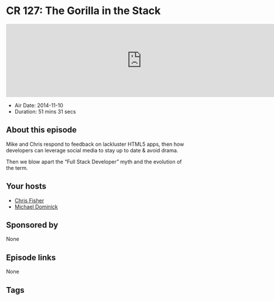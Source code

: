 # CR 127: The Gorilla in the Stack

<iframe src="https://player.fireside.fm/v2/MLf2ZzhC+u7sJ7011?theme=dark" width="740" height="200" frameborder="0" scrolling="no"></iframe>

* Air Date: 2014-11-10
* Duration: 51 mins 31 secs

## About this episode

Mike and Chris respond to feedback on lackluster HTML5 apps, then how developers can leverage social media to stay up to date & avoid drama. 

Then we blow apart the “Full Stack Developer” myth and the evolution of the term.

## Your hosts
* [Chris Fisher](https://coder.show/hosts/chrislas)
* [Michael Dominick](https://coder.show/hosts/michael)

## Sponsored by

None



## Episode links

None



## Tags

